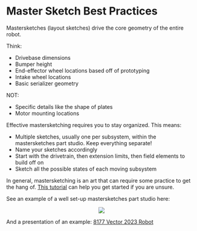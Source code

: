 # Master Sketch Best Practices

Mastersketches (layout sketches) drive the core geometry of the entire robot.

Think:

- Drivebase dimensions
- Bumper height
- End-effector wheel locations based off of prototyping
- Intake wheel locations
- Basic serializer geometry

NOT:

- Specific details like the shape of plates
- Motor mounting locations
  
Effective mastersketching requires you to stay organized. This means:

- Multiple sketches, usually one per subsystem, within the mastersketches part studio. Keep everything separate!
- Name your sketches accordingly
- Start with the drivetrain, then extension limits, then field elements to build off on
- Sketch all the possible states of each moving subsystem 

In general, mastersketching is an art that can require some practice to get the hang of. [This tutorial](https://www.youtube.com/watch?v=Bd_XzBw5V_U) can help you get started if you are unsure.

See an example of a well set-up mastersketches part studio here:

<center><img src="/img/best-practices/mastersketch.png"></center>

And a presentation of an example: [8177 Vector 2023 Robot](https://docs.google.com/presentation/d/1IwjXvcAZFVcEUFSZZDHlTYlLA_5PbI3wPJzbfAOTz8Y/edit?usp=sharing)

<br>